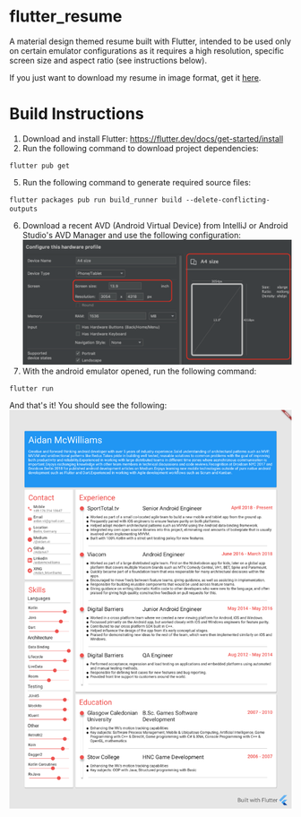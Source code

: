 # flutter_resume
A material design themed resume built with Flutter, intended to be used only on certain emulator configurations as it requires a high resolution, specific screen size and aspect ratio (see instructions below).

If you just want to download my resume in image format, get it [here](https://raw.githubusercontent.com/Aidanvii7/flutter_resume/master/resume_snapshot.png).

# Build Instructions
1. Download and install Flutter: https://flutter.dev/docs/get-started/install
4. Run the following command to download project dependencies:
```
flutter pub get
```
5. Run the following command to generate required source files: 
```
flutter packages pub run build_runner build --delete-conflicting-outputs
```
6. Download a recent AVD (Android Virtual Device) from IntelliJ or Android Studio's AVD Manager and use the following configuration:![](avd_config.png)
7. With the android emulator opened, run the following command:
```
flutter run
```

And that's it! You should see the following:
![](resume_snapshot.png)
